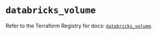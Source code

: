 # `databricks_volume`

Refer to the Terraform Registry for docs: [`databricks_volume`](https://registry.terraform.io/providers/databricks/databricks/1.79.0/docs/resources/volume).
